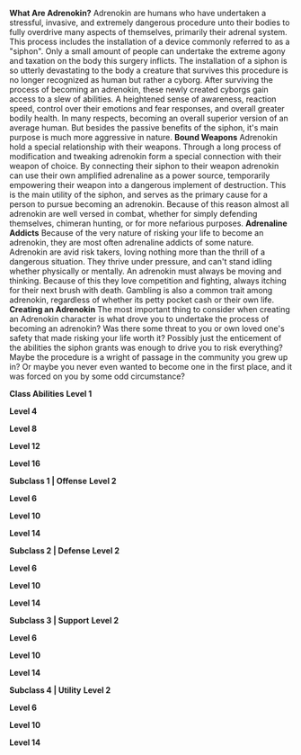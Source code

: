 **What Are Adrenokin?**
	Adrenokin are humans who have undertaken a stressful, invasive, and extremely dangerous procedure unto their bodies to fully overdrive many aspects of themselves, primarily their adrenal system. This process includes the installation of a device commonly referred to as a "siphon". Only a small amount of people can undertake the extreme agony and taxation on the body this surgery inflicts. The installation of a siphon is so utterly devastating to the body a creature that survives this procedure is no longer recognized as human but rather a cyborg.
	After surviving the process of becoming an adrenokin, these newly created cyborgs gain access to a slew of abilities. A heightened sense of awareness, reaction speed, control over their emotions and fear responses, and overall greater bodily health. In many respects, becoming an overall superior version of an average human. But besides the passive benefits of the siphon, it's main purpose is much more aggressive in nature.
**Bound Weapons**
	Adrenokin hold a special relationship with their weapons. Through a long process of modification and tweaking adrenokin form a special connection with their weapon of choice. By connecting their siphon to their weapon adrenokin can use their own amplified adrenaline as a power source, temporarily empowering their weapon into a dangerous implement of destruction. This is the main utility of the siphon, and serves as the primary cause for a person to pursue becoming an adrenokin. Because of this reason almost all adrenokin are well versed in combat, whether for simply defending themselves, chimeran hunting, or for more nefarious purposes.
**Adrenaline Addicts**
	Because of the very nature of risking your life to become an adrenokin, they are most often adrenaline addicts of some nature. Adrenokin are avid risk takers, loving nothing more than the thrill of a dangerous situation. They thrive under pressure, and can't stand idling whether physically or mentally. An adrenokin must always be moving and thinking. Because of this they love competition and fighting, always itching for their next brush with death. Gambling is also a common trait among adrenokin, regardless of whether its petty pocket cash or their own life.
**Creating an Adrenokin**
	The most important thing to consider when creating an Adrenokin character is what drove you to undertake the process of becoming an adrenokin? Was there some threat to you or own loved one's safety that made risking your life worth it? Possibly just the enticement of the abilities the siphon grants was enough to drive you to risk everything? Maybe the procedure is a wright of passage in the community you grew up in? Or maybe you never even wanted to become one in the first place, and it was forced on you by some odd circumstance?

**Class Abilities**
**Level 1**


**Level 4**


**Level 8**


**Level 12**


**Level 16**






**Subclass 1 | Offense**
**Level 2**


**Level 6**


**Level 10**


**Level 14**



**Subclass 2 | Defense**
**Level 2**


**Level 6**


**Level 10**


**Level 14**



**Subclass 3 | Support**
**Level 2**


**Level 6**


**Level 10**


**Level 14**



**Subclass 4 | Utility**
**Level 2**


**Level 6**


**Level 10**


**Level 14**